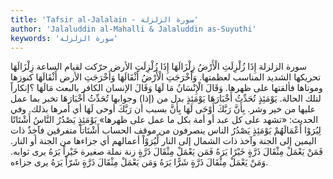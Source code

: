 ```yaml
---
title: 'Tafsir al-Jalalain - سورة الزلزلة'
author: 'Jalaluddin al-Mahalli & Jalaluddin as-Suyuthi'
keywords: 'سورة الزلزلة'
---
```


سورة الزلزلة
إِذَا زُلْزِلَتِ الْأَرْضُ زِلْزَالَهَا
إِذَا زُلْزِلَتِ الأرض
حرّكت لقيام الساعة
زِلْزَالَهَا
تحريكها الشديد المناسب لعظمتها.
وَأَخْرَجَتِ الْأَرْضُ أَثْقَالَهَا
وَأَخْرَجَتِ الأرض أَثْقَالَهَا
كنوزها وموتاها فألقتها على ظهرها.
وَقَالَ الْإِنْسَانُ مَا لَهَا
وَقَالَ الإنسان
الكافر بالبعث
مَالَهَا
؟إنكاراً لتلك الحالة.
يَوْمَئِذٍ تُحَدِّثُ أَخْبَارَهَا
يَوْمَئِذٍ
بدل من (إذا) وجوابها
تُحَدِّثُ أَخْبَارَهَا
تخبر بما عمل عليها من خير وشر.
بِأَنَّ رَبَّكَ أَوْحَى لَهَا
بِأَنَّ
بسبب أن
رَبَّكَ أوحى لَهَا
أي أمرها بذلك. وفي الحديث:
«تشهد على كل عبد أو أمة بكل ما عمل على ظهرها»
يَوْمَئِذٍ يَصْدُرُ النَّاسُ أَشْتَاتًا لِيُرَوْا أَعْمَالَهُمْ
يَوْمَئِذٍ يَصْدُرُ الناس
ينصرفون من موقف الحساب
أَشْتَاتاً
متفرقين فآخِذٌ ذات اليمين إلى الجنة وآخذ ذات الشمال إلى النار
لِّيُرَوْاْ أعمالهم
أي جزاءها من الجنة أو النار.
فَمَنْ يَعْمَلْ مِثْقَالَ ذَرَّةٍ خَيْرًا يَرَهُ
فَمَن يَعْمَلْ مِثْقَالَ ذَرَّةٍ
زنة نملة صغيرة
خَيْراً يَرَهُ
يرى ثوابه.
وَمَنْ يَعْمَلْ مِثْقَالَ ذَرَّةٍ شَرًّا يَرَهُ
وَمَن يَعْمَلْ مِثْقَالَ ذَرَّةٍ شَرّاً يَرَهُ
يرى جزاءه.